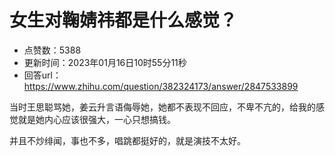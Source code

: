 # 女生对鞠婧祎都是什么感觉？
- 点赞数：5388
- 更新时间：2023年01月16日10时55分11秒
- 回答url：https://www.zhihu.com/question/382324173/answer/2847533899
<body>
 <p data-pid="lpU-ccH4">当时王思聪骂她，姜云升言语侮辱她，她都不表现不回应，不卑不亢的，给我的感觉就是她内心应该很强大，一心只想搞钱。</p>
 <p data-pid="67SOsg1w">并且不炒绯闻，事也不多，唱跳都挺好的，就是演技不太好。</p>
</body>